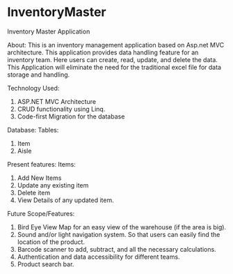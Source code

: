 # InventoryMaster

Inventory Master Application

About: 
  This is an inventory management application based on Asp.net MVC architecture. This application provides data handling feature for an inventory team. 
  Here users can create, read, update, and delete the data. This Application will eliminate the need for the traditional excel file for data storage and handling.

Technology Used:
  1. ASP.NET MVC Architecture
  2. CRUD functionality using Linq.
  3. Code-first Migration for the database

Database:
 Tables:
   1. Item
   2. Aisle
   
Present features:
 Items: 
   1. Add New Items
   2. Update any existing item
   3. Delete item
   4. View Details of any updated item.
   
Future Scope/Features:
   1. Bird Eye View Map for an easy view of the warehouse (if the area is big).
   2. Sound and/or light navigation system. So that users can easily find the location of the product.
   3. Barcode scanner to add, subtract, and all the necessary calculations.
   4. Authentication and data accessibility for different teams.
   5. Product search bar.
